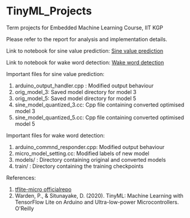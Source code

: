 # TinyML_Projects
Term projects for Embedded Machine Learning Course, IIT KGP

Please refer to the report for analysis and implementation details.

Link to notebook for sine value prediction: [Sine value prediction](https://colab.research.google.com/drive/1LDg83O-ng1LsrMPvPrJYYEiBhx8QVF27?usp=sharing)

Link to notebook for wake word detection: [Wake word detection](https://colab.research.google.com/drive/1OBVh9HP4d5nKtsJJEYNiv_HhxC-tlJTu?usp=sharing)

Important files for sine value prediction:
1. arduino_output_handler.cpp : Modified output behaviour
2. orig_model_3: Saved model directory for model 3
3. orig_model_5: Saved model directory for model 5
4. sine_model_quantized_3.cc: Cpp file containing converted optimised model 3
5. sine_model_quantized_5.cc: Cpp file containing converted optimised model 5

Important files for wake word detection:
1. arduino_commnd_responder.cpp: Modified output behaviour
2. micro_model_setting.cc: Modified labels of new model
3. models/ : Directory containing original and converted models
4. train/ : Directory containing the training checkpoints

References: 
1. [tflite-micro officialrepo](https://github.com/tensorflow/tflite-micro)
2. Warden, P., & Situnayake, D. (2020). TinyML: Machine Learning with TensorFlow Lite on Arduino and Ultra-low-power Microcontrollers. O'Reilly
